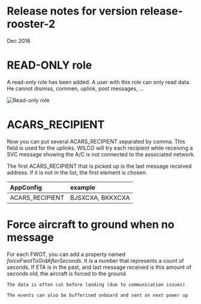 # Release notes for version release-rooster-2

Dec 2016

# READ-ONLY role
A read-only role has been added. A user with this role can only read data. He cannot dismiss, commen, uplink, post messages, ...

![Read-only role](img/readonly.png)


# ACARS_RECIPIENT
Now you can put several ACARS_RECIPIENT separated by comma.
This field is used for the uplinks. WILCO will try each recipient while receiving a SVC message showing the A/C is not connected to the associated network.

The first ACARS_RECIPIENT that is picked up is the last message received address. if it is not in the list, the first element is chosen.


| AppConfig     | example     |
| :------------- | :------------- |
| ACARS_RECIPIENT       | BJSXCXA, BKKXCXA       |

# Force aircraft to ground when no message
For each FWOT, you can add a property named _forceFwotToGrdAfterSeconds_. It is a number that represents a count of seconds. If ETA is in the past, and last message received is this amount of seconds old, the aircraft is forced to the ground.

    The data is often cut before landing (due to communication issues)

    The events can also be bufferised onboard and sent on next power up
